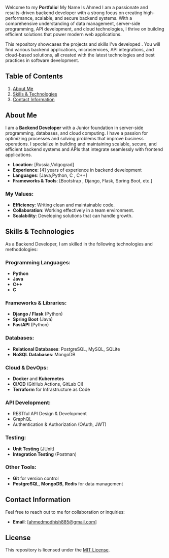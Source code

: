 Welcome to my **Portfolio**! My Name Is Ahmed I am a passionate and results-driven backend developer with a strong focus on creating high-performance, scalable, and secure backend systems. With a comprehensive understanding of data management, server-side programming, API development, and cloud technologies, I thrive on building efficient solutions that power modern web applications.

This repository showcases the projects and skills I've developed . You will find various backend applications, microservices, API integrations, and cloud-based solutions, all created with the latest technologies and best practices in software development.

## Table of Contents
1. [About Me](#about-me)
2. [Skills & Technologies](#skills--technologies)
3. [Contact Information](#contact-information)

## About Me

I am a **Backend Developer** with a Junior foundation in server-side programming, databases, and cloud computing. I have a passion for optimizing processes and solving problems that improve business operations. I specialize in building and maintaining scalable, secure, and efficient backend systems and APIs that integrate seamlessly with frontend applications.

- **Location**: [Russia,Volgograd]
- **Experience**: [4] years of experience in backend development
- **Languages**: [Java,Python, C , C++]
- **Frameworks & Tools**: [Bootstrap , Django, Flask, Spring Boot, etc.]

### My Values:
- **Efficiency**: Writing clean and maintainable code.
- **Collaboration**: Working effectively in a team environment.
- **Scalability**: Developing solutions that can handle growth.

## Skills & Technologies

As a Backend Developer, I am skilled in the following technologies and methodologies:

### Programming Languages:
- **Python**
- **Java**
- **C++**
- **C**

### Frameworks & Libraries:
- **Django / Flask** (Python)
- **Spring Boot** (Java)
- **FastAPI** (Python)

### Databases:
- **Relational Databases**: PostgreSQL, MySQL, SQLite
- **NoSQL Databases**: MongoDB

### Cloud & DevOps:
- **Docker** and **Kubernetes**
- **CI/CD** (GitHub Actions, GitLab CI)
- **Terraform** for Infrastructure as Code

### API Development:
- RESTful API Design & Development
- GraphQL
- Authentication & Authorization (OAuth, JWT)

### Testing:
- **Unit Testing** (JUnit)
- **Integration Testing** (Postman)

### Other Tools:
- **Git** for version control
- **PostgreSQL**, **MongoDB**, **Redis** for data management

## Contact Information

Feel free to reach out to me for collaboration or inquiries:

- **Email**: [ahmedmodhish885@gmail.com]

## License

This repository is licensed under the [MIT License](LICENSE).
